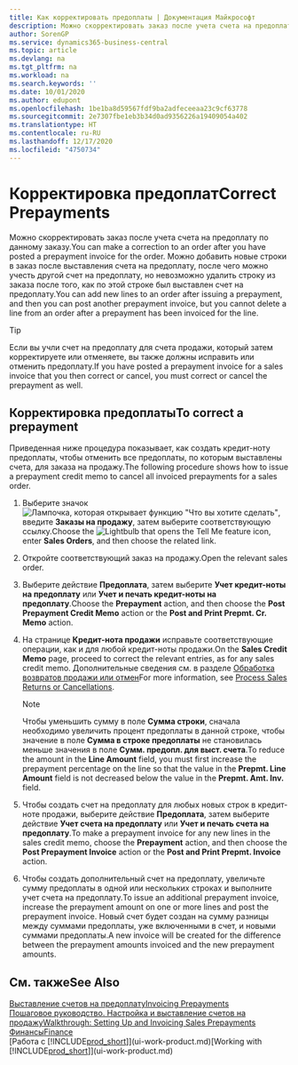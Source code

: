 ```yaml
---
title: Как корректировать предоплаты | Документация Майкрософт
description: Можно скорректировать заказ после учета счета на предоплату по данному заказу. Можно добавить новые строки в заказ после выставления счета на предоплату, после чего можно учесть другой счет на предоплату, но невозможно удалить строку из заказа после того, как по этой строке был выставлен счет на предоплату.
author: SorenGP
ms.service: dynamics365-business-central
ms.topic: article
ms.devlang: na
ms.tgt_pltfrm: na
ms.workload: na
ms.search.keywords: ''
ms.date: 10/01/2020
ms.author: edupont
ms.openlocfilehash: 1be1ba8d59567fdf9ba2adfeceeaa23c9cf63778
ms.sourcegitcommit: 2e7307fbe1eb3b34d0ad9356226a19409054a402
ms.translationtype: HT
ms.contentlocale: ru-RU
ms.lasthandoff: 12/17/2020
ms.locfileid: "4750734"
---
```

# <a name="correct-prepayments"></a><span data-ttu-id="c45c7-104">Корректировка предоплат</span><span class="sxs-lookup"><span data-stu-id="c45c7-104">Correct Prepayments</span></span>

<span data-ttu-id="c45c7-105">Можно скорректировать заказ после учета счета на предоплату по данному заказу.</span><span class="sxs-lookup"><span data-stu-id="c45c7-105">You can make a correction to an order after you have posted a prepayment invoice for the order.</span></span> <span data-ttu-id="c45c7-106">Можно добавить новые строки в заказ после выставления счета на предоплату, после чего можно учесть другой счет на предоплату, но невозможно удалить строку из заказа после того, как по этой строке был выставлен счет на предоплату.</span><span class="sxs-lookup"><span data-stu-id="c45c7-106">You can add new lines to an order after issuing a prepayment, and then you can post another prepayment invoice, but you cannot delete a line from an order after a prepayment has been invoiced for the line.</span></span>  

> [!TIP]
> <span data-ttu-id="c45c7-107">Если вы учли счет на предоплату для счета продажи, который затем корректируете или отменяете, вы также должны исправить или отменить предоплату.</span><span class="sxs-lookup"><span data-stu-id="c45c7-107">If you have posted a prepayment invoice for a sales invoice that you then correct or cancel, you must correct or cancel the prepayment as well.</span></span>

## <a name="to-correct-a-prepayment"></a><span data-ttu-id="c45c7-108">Корректировка предоплаты</span><span class="sxs-lookup"><span data-stu-id="c45c7-108">To correct a prepayment</span></span>

<span data-ttu-id="c45c7-109">Приведенная ниже процедура показывает, как создать кредит-ноту предоплаты, чтобы отменить все предоплаты, по которым выставлены счета, для заказа на продажу.</span><span class="sxs-lookup"><span data-stu-id="c45c7-109">The following procedure shows how to issue a prepayment credit memo to cancel all invoiced prepayments for a sales order.</span></span>  

1. <span data-ttu-id="c45c7-110">Выберите значок ![Лампочка, которая открывает функцию "Что вы хотите сделать"](media/ui-search/search_small.png "Что вы хотите сделать"), введите **Заказы на продажу**, затем выберите соответствующую ссылку.</span><span class="sxs-lookup"><span data-stu-id="c45c7-110">Choose the ![Lightbulb that opens the Tell Me feature](media/ui-search/search_small.png "Tell me what you want to do") icon, enter **Sales Orders**, and then choose the related link.</span></span>  
2. <span data-ttu-id="c45c7-111">Откройте соответствующий заказ на продажу.</span><span class="sxs-lookup"><span data-stu-id="c45c7-111">Open the relevant sales order.</span></span>
3. <span data-ttu-id="c45c7-112">Выберите действие **Предоплата**, затем выберите **Учет кредит-ноты на предоплату** или **Учет и печать кредит-ноты на предоплату**.</span><span class="sxs-lookup"><span data-stu-id="c45c7-112">Choose the **Prepayment** action, and then choose the **Post Prepayment Credit Memo** action or the **Post and Print Prepmt. Cr. Memo** action.</span></span>  
4. <span data-ttu-id="c45c7-113">На странице **Кредит-нота продажи** исправьте соответствующие операции, как и для любой кредит-ноты продажи.</span><span class="sxs-lookup"><span data-stu-id="c45c7-113">On the **Sales Credit Memo** page, proceed to correct the relevant entries, as for any sales credit memo.</span></span> <span data-ttu-id="c45c7-114">Дополнительные сведения см. в разделе [Обработка возвратов продажи или отмен](sales-how-process-sales-returns-cancellations.md)</span><span class="sxs-lookup"><span data-stu-id="c45c7-114">For more information, see [Process Sales Returns or Cancellations](sales-how-process-sales-returns-cancellations.md).</span></span>  

    > [!NOTE]  
    > <span data-ttu-id="c45c7-115">Чтобы уменьшить сумму в поле **Сумма строки**, сначала необходимо увеличить процент предоплаты в данной строке, чтобы значение в поле **Сумма в строке предоплаты** не становилась меньше значения в поле **Сумм. предопл. для выст. счета**.</span><span class="sxs-lookup"><span data-stu-id="c45c7-115">To reduce the amount in the **Line Amount** field, you must first increase the prepayment percentage on the line so that the value in the **Prepmt. Line Amount** field is not decreased below the value in the **Prepmt. Amt. Inv.** field.</span></span>

5. <span data-ttu-id="c45c7-116">Чтобы создать счет на предоплату для любых новых строк в кредит-ноте продажи, выберите действие **Предоплата**, затем выберите действие **Учет счета на предоплату** или **Учет и печать счета на предоплату**.</span><span class="sxs-lookup"><span data-stu-id="c45c7-116">To make a prepayment invoice for any new lines in the sales credit memo, choose the **Prepayment** action, and then choose the **Post Prepayment Invoice** action or the **Post and Print Prepmt. Invoice** action.</span></span>  
6. <span data-ttu-id="c45c7-117">Чтобы создать дополнительный счет на предоплату, увеличьте сумму предоплаты в одной или нескольких строках и выполните учет счета на предоплату.</span><span class="sxs-lookup"><span data-stu-id="c45c7-117">To issue an additional prepayment invoice, increase the prepayment amount on one or more lines and post the prepayment invoice.</span></span> <span data-ttu-id="c45c7-118">Новый счет будет создан на сумму разницы между суммами предоплаты, уже включенными в счет, и новыми суммами предоплаты.</span><span class="sxs-lookup"><span data-stu-id="c45c7-118">A new invoice will be created for the difference between the prepayment amounts invoiced and the new prepayment amounts.</span></span>  

## <a name="see-also"></a><span data-ttu-id="c45c7-119">См. также</span><span class="sxs-lookup"><span data-stu-id="c45c7-119">See Also</span></span>

[<span data-ttu-id="c45c7-120">Выставление счетов на предоплату</span><span class="sxs-lookup"><span data-stu-id="c45c7-120">Invoicing Prepayments</span></span>](finance-invoice-prepayments.md)  
[<span data-ttu-id="c45c7-121">Пошаговое руководство. Настройка и выставление счетов на продажу</span><span class="sxs-lookup"><span data-stu-id="c45c7-121">Walkthrough: Setting Up and Invoicing Sales Prepayments</span></span>](walkthrough-setting-up-and-invoicing-sales-prepayments.md)  
[<span data-ttu-id="c45c7-122">Финансы</span><span class="sxs-lookup"><span data-stu-id="c45c7-122">Finance</span></span>](finance.md)  
<span data-ttu-id="c45c7-123">[Работа с [!INCLUDE[prod_short](includes/prod_short.md)]](ui-work-product.md)</span><span class="sxs-lookup"><span data-stu-id="c45c7-123">[Working with [!INCLUDE[prod_short](includes/prod_short.md)]](ui-work-product.md)</span></span>  
